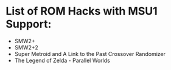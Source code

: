 # List of ROM Hacks with MSU1 Support:
- SMW2+
- SMW2+2
- Super Metroid and A Link to the Past Crossover Randomizer
- The Legend of Zelda - Parallel Worlds
